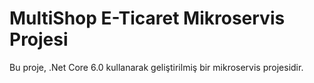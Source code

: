 # MultiShop E-Ticaret Mikroservis Projesi

Bu proje, .Net Core 6.0 kullanarak geliştirilmiş bir mikroservis projesidir.
